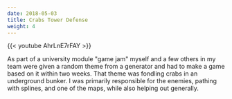 ```yaml
---
date: 2018-05-03
title: Crabs Tower Defense
weight: 4
---
```


{{< youtube AhrLnE7rFAY >}}

As part of a university module "game jam" myself and a few others in my team were given a random theme from a generator and had to make a game based on it within two weeks. That theme was fondling crabs in an underground bunker. I was primarily responsible for the enemies, pathing with splines, and one of the maps, while also helping out generally.

<!--more-->